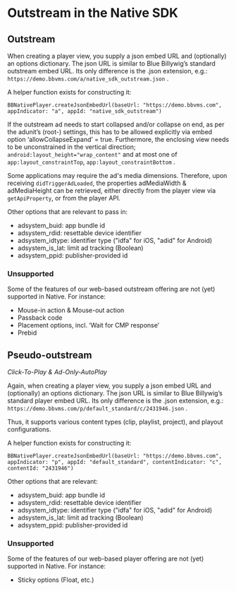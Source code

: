 
# Outstream in the Native SDK


## Outstream

When creating a player view, you supply a json embed URL and (optionally) an options dictionary. 
The json URL is similar to Blue Billywig&rsquo;s standard outstream embed URL. Its only difference is the .json extension, e.g.: 
`https://demo.bbvms.com/a/native_sdk_outstream.json` .  

A helper function exists for constructing it:

    BBNativePlayer.createJsonEmbedUrl(baseUrl: "https://demo.bbvms.com", appIndicator: "a", appId: "native_sdk_outstream")

If the outstream ad needs to start collapsed and/or collapse on end, as per the adunit&rsquo;s (root-) settings, this has to be allowed explicitly via embed option &lsquo;allowCollapseExpand&rsquo; = true.
Furthermore, the enclosing view needs to be unconstrained in the vertical direction; 
`android:layout_height="wrap_content"` and at most one of `app:layout_constraintTop`, `app:layout_constraintBottom` .

Some applications may require the ad's media dimensions. Therefore, upon receiving `didTriggerAdLoaded`, the properties adMediaWidth &amp; adMediaHeight can be retrieved, either directly from the player view via `getApiProperty`, or from the player API.  

Other options that are relevant to pass in:

- adsystem_buid: app bundle id
- adsystem_rdid: resettable device identifier
- adsystem_idtype: identifier type ("idfa" for iOS, "adid" for Android)
- adsystem_is_lat: limit ad tracking (Boolean)
- adsystem_ppid: publisher-provided id

### Unsupported

Some of the features of our web-based outstream offering are not (yet) supported in Native. For instance: 

- Mouse-in action &amp; Mouse-out action
- Passback code
- Placement options, incl. &lsquo;Wait for CMP response&rsquo;
- Prebid


## Pseudo-outstream

*Click-To-Play &amp; Ad-Only-AutoPlay*

Again, when creating a player view, you supply a json embed URL and (optionally) an options dictionary. 
The json URL is similar to Blue Billywig’s standard player embed URL. Its only difference is the .json extension, e.g.: 
`https://demo.bbvms.com/p/default_standard/c/2431946.json` .  

Thus, it supports various content types (clip, playlist, project), and playout configurations.  

A helper function exists for constructing it:

    BBNativePlayer.createJsonEmbedUrl(baseUrl: "https://demo.bbvms.com", appIndicator: "p", appId: "default_standard", contentIndicator: "c", contentId: "2431946")

Other options that are relevant:

- adsystem_buid: app bundle id
- adsystem_rdid: resettable device identifier
- adsystem_idtype: identifier type ("idfa" for iOS, "adid" for Android)
- adsystem_is_lat: limit ad tracking (Boolean)
- adsystem_ppid: publisher-provided id

### Unsupported

Some of the features of our web-based player offering are not (yet) supported in Native. For instance:

- Sticky options (Float, etc.)

